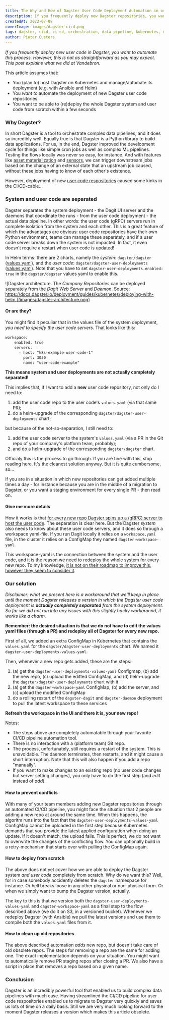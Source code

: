 ```yaml
---
title: The Why and How of Dagster User Code Deployment Automation in order to migrate fast
description: If you frequently deploy new Dagster repositories, you want to automate this process. However, this is not so straightforward as it may seem at first. This post explains what we did at Vandebron.
createdAt: 2022-07-08
coverImage: images/dagster-cicd.png
tags: dagster, cicd, ci-cd, orchestration, data pipeline, kubernetes, migration, helm, ansible
author: Pieter Custers
---
```


_If you frequently deploy new user code in Dagster, you want to automate this process. However, this is not as straightforward as you may expect. This post explains what we did at Vandebron._

This article assumes that:
* You (plan to) host Dagster on Kubernetes and manage/automate its deployment (e.g. with Ansible and Helm)
* You _want to_ automate the deployment of new Dagster user code repositories
* You want to be able to (re)deploy the whole Dagster system and user code from scratch within a few seconds

### Why Dagster?

In short Dagster is a tool to orchestrate complex data pipelines, and it does so incredibly well. Equally true is that Dagster is a Python library to build data applications. For us, in the end, Dagster improved the development cycle for things like simple cron jobs as well as complex ML pipelines. Testing the flows locally was never so easy, for instance. And with features like [asset materialization](https://docs.dagster.io/concepts/assets/asset-materializations) and [sensors](https://docs.dagster.io/concepts/partitions-schedules-sensors/sensors), we can trigger downstream jobs based on the change of an external state that an upstream job caused, without these jobs having to know of each other's existence.

However, deployment of new [user code respositories](https://docs.dagster.io/concepts/repositories-workspaces/repositories) caused some kinks in the CI/CD-cable...

### System and user code are separated

Dagster separates the system deployment - the Dagit UI server and the daemons that coordinate the runs - from the user code deployment - the actual data pipeline. In other words: the user code (gRPC) servers run in complete isolation from the system and each other. This is a great feature of which the advantages are obvious: user code repositories have their own Python environment, teams can manage these separately, and if a user code server breaks down the system is not impacted. In fact, it even doesn't require a restart when user code is updated!

In Helm terms: there are 2 charts, namely the _system_: `dagster/dagster` ([values.yaml](https://github.com/dagster-io/dagster/blob/master/helm/dagster/values.yaml)), and the _user code_: `dagster/dagster-user-deployments` ([values.yaml](https://github.com/dagster-io/dagster/blob/master/helm/dagster/charts/dagster-user-deployments/values.yaml)). Note that you have to set `dagster-user-deployments.enabled: true` in the `dagster/dagster` values yaml to enable this.

![Dagster architecture. The _Company Repositories_ can be deployed separately from the _Dagit Web Server_ and _Daemon_. Source: https://docs.dagster.io/deployment/guides/kubernetes/deploying-with-helm.](images/dagster-architecture.png)

#### Or are they?

You might find it peculiar that in the values file of the system deployment, _you need to specify the user code servers_. That looks like this:

```
workspace:
    enabled: true
    servers:
      - host: "k8s-example-user-code-1"
        port: 3030
        name: "user-code-example"
```

**This means system and user deployments are not actually completely separated!**

This implies that, if I want to add a __new__ user code repository, not only do I need to:

1. add the user code repo to the user code's `values.yaml` (via that same PR);
1. do a helm-upgrade of the corresponding `dagster/dagster-user-deployments` chart;

but because of the not-so-separation, I still need to:

1. add the user code server to the system's `values.yaml` (via a PR in the Git repo of your company's platform team, probably);
1. and do a helm-upgrade of the corresponding `dagster/dagster` chart.

Officialy this is the process to go through. If you are fine with this, stop reading here. It's the cleanest solution anyway. But it is quite cumbersome, so...

If you are in a situation in which new repositories can get added multiple times a day - for instance because you are in the middle of a migration to Dagster, or you want a staging environment for every single PR - then read on.

#### Give me more details

How it works is that [for every new repo Dagster spins up a (gRPC) server to host the user code](https://docs.dagster.io/deployment/guides/kubernetes/deploying-with-helm#user-code-deployment). The separation is clear here. But the Dagster _system_ also needs to know about these user code servers, and it does so through a workspace yaml-file. If you run Dagit locally it relies on a `workspace.yaml` file, in the cluster it relies on a ConfigMap they named `dagster-workspace-yaml`. 

This workspace-yaml is the connection between the system and the user code, and it is the reason we need to redeploy the whole system for every new repo. To my knowledge, [it is not on their roadmap to improve this, however they seem to consider it](https://github.com/dagster-io/dagster/discussions/3851).

### Our solution

_Disclaimer: what we present here is a workaround that we'll keep in place until the moment Dagster releases a version in which the Dagster user code deployment is **actually completely separated** from the system deployment. So far we did not run into any issues with this slightly hacky workaround, it works like a charm._

**Remember: the desired situation is that we do not have to edit the values yaml files (through a PR) and redeploy all of Dagster for every new repo.**

First of all, we added an extra ConfigMap in Kubernetes that contains the `values.yaml` for the `dagster/dagster-user-deployments` chart. We named it `dagster-user-deployments-values-yaml`.

Then, whenever a new repo gets added, these are the steps:
1. (a) get the `dagster-user-deployments-values-yaml` Configmap, (b) add the new repo, (c) upload the editted ConfigMap, and (d) helm-upgrade the `dagster/dagster-user-deployments` chart with it
2. (a) get the `dagster-workspace-yaml` ConfigMap, (b) add the server, and (c) upload the modified ConfigMap
3. do a rolling restart of the `dagster-dagit` and `dagster-daemon` deployment to pull the latest workspace to these services

**Refresh the workspace in the UI and there it is, your new repo!**

Notes:
* The steps above are completely automatable through your favorite CI/CD pipeline automation tool.
* There is no interaction with a (platform team) Git repo.
* The process, unfortunately, still requires a restart of the system. This is unavoidable. The daemon terminates, then restarts, and it might cause a short interruption. Note that this will also happen if you add a repo "manually".
* If you want to make changes to an existing repo (no user code changes but server setting changes), you only have to do the first step (and _edit_ instead of _add_).

#### How to prevent conflicts

With many of your team members adding new Dagster repositories through an automated CI/CD pipeline, you might face the situation that 2 people are adding a new repo at around the same time. When this happens, the algoritm runs into the fact that the `dagster-user-deployments-values-yaml` ConfigMap cannot be uploaded in the first step because Kubernetes demands that you provide the latest applied configuration when doing an update. If it doesn't match, the upload fails. This is perfect, we do not want to overwrite the changes of the conflicting flow. You can optionally build in a retry-mechanism that starts over with pulling the ConfigMap again.

#### How to deploy from scratch

The above does not yet cover how we are able to deploy the Dagster system _and user code_ completely from scratch. Why do we want this? Well, for in case somebody accidently deletes the `dagster` namespace for instance. Or hell breaks loose in any other physical or non-physical form. Or when we simply want to bump the Dagster version, actually.

The key to this is that we version both the `dagster-user-deployments-values-yaml` and `dagster-workspace-yaml` as a final step to the flow described above (we do it on S3, in a versioned bucket). Whenever we redeploy Dagster (with Ansible) we pull the latest versions and use them to compile both the `values.yaml` files from it. 

#### How to clean up old repositories

The above described automation _adds_ new repo, but doesn't take care of old obsolete repos. The steps for removing a repo are the same for adding one. The exact implementation depends on your situation. You might want to automatically remove PR staging repos after closing a PR. We also have a script in place that removes a repo based on a given name.

### Conclusion

Dagster is an incredibly powerful tool that enabled us to build complex data pipelines with much ease. Having streamlined the CI/CD pipeline for user code respositories enabled us to migrate to Dagster very quickly and saves us lots of time on a daily basis. Still we are very much looking forward to the moment Dagster releases a version which makes this article obsolete.
